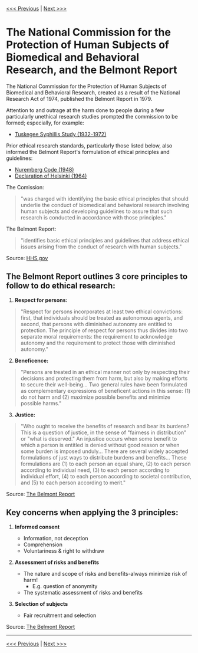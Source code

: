[<<< Previous](institutional.md) | [Next >>>](irb.md)

# The National Commission for the Protection of Human Subjects of Biomedical and Behavioral Research, and the Belmont Report 

The National Commission for the Protection of Human Subjects of Biomedical and Behavioral Research, created as a result of the National Research Act of 1974, published the Belmont Report in 1979.   

Attention to and outrage at the harm done to people during a few particularly unethical research studies prompted the commission to be formed; especially, for example:  
* [Tuskegee Syphillis Study (1932-1972)](https://www.cdc.gov/tuskegee/index.html)  

Prior ethical research standards, particularly those listed below, also informed the Belmont Report's formulation of ethical principles and guidelines:  
* [Nuremberg Code (1948)](https://history.nih.gov/research/downloads/nuremberg.pdf)  
* [Declaration of Helsinki (1964)](https://www.wma.net/policies-post/wma-declaration-of-helsinki-ethical-principles-for-medical-research-involving-human-subjects/)   

The Comission:
> "was charged with identifying the basic ethical principles that should underlie the conduct of biomedical and behavioral research involving human subjects and developing guidelines to assure that such research is conducted in accordance with those principles."  

The Belmont Report:
> "identifies basic ethical principles and guidelines that address ethical issues arising from the conduct of research with human subjects."  

Source: [HHS.gov](https://www.hhs.gov/ohrp/regulations-and-policy/belmont-report/index.html)  


## The Belmont Report outlines 3 core principles to follow to do ethical research:  

1. **Respect for persons:**  
> "Respect for persons incorporates at least two ethical convictions: first, that individuals should be treated as autonomous agents, and second, that persons with diminished autonomy are entitled to protection. The principle of respect for persons thus divides into two separate moral requirements: the requirement to acknowledge autonomy and the requirement to protect those with diminished autonomy."  

2. **Beneficence:**
> "Persons are treated in an ethical manner not only by respecting their decisions and protecting them from harm, but also by making efforts to secure their well-being... Two general rules have been formulated as complementary expressions of beneficent actions in this sense: (1) do not harm and (2) maximize possible benefits and minimize possible harms."  

3. **Justice:**
> "Who ought to receive the benefits of research and bear its burdens? This is a question of justice, in the sense of "fairness in distribution" or "what is deserved." An injustice occurs when some benefit to which a person is entitled is denied without good reason or when some burden is imposed unduly... There are several widely accepted formulations of just ways to distribute burdens and benefits... These formulations are (1) to each person an equal share, (2) to each person according to individual need, (3) to each person according to individual effort, (4) to each person according to societal contribution, and (5) to each person according to merit."  

Source: [The Belmont Report](https://www.hhs.gov/ohrp/regulations-and-policy/belmont-report/index.html#xbasic)  

## Key concerns when applying the 3 principles:

1. **Informed consent**
	* Information, not deception
	* Comprehension
	* Voluntariness & right to withdraw  

2. **Assessment of risks and benefits**
	* The nature and scope of risks and benefits-always minimize risk of harm!
		* E.g. question of anonymity
	* The systematic assessment of risks and benefits  

3. **Selection of subjects**
	* Fair recruitment and selection 

Source: [The Belmont Report](https://www.hhs.gov/ohrp/regulations-and-policy/belmont-report/index.html#xbasic)  

******

[<<< Previous](institutional.md) | [Next >>>](irb.md)
